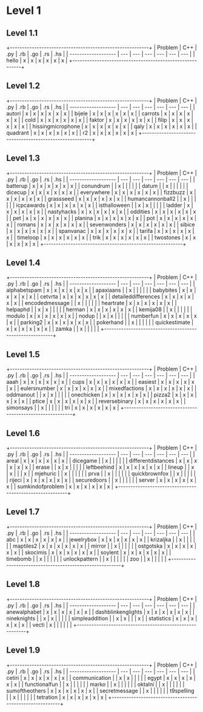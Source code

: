 # Level 1

## Level 1.1
+---------------------------------------------------------+
| Problem             | C++ | .py | .rb | .go | .rs | .hs |
| ------------------- | --- | --- | --- | --- | --- | --- |
| hello               |  x  |  x  |  x  |  x  |  x  |  x  |
+---------------------------------------------------------+

## Level 1.2
+---------------------------------------------------------+
| Problem             | C++ | .py | .rb | .go | .rs | .hs |
| ------------------- | --- | --- | --- | --- | --- | --- |
| autori              |  x  |  x  |  x  |  x  |  x  |  x  |
| bijele              |  x  |  x  |  x  |  x  |  x  |  x  |
| carrots             |  x  |  x  |  x  |  x  |  x  |  x  |
| cold                |  x  |  x  |  x  |  x  |  x  |  x  |
| faktor              |  x  |  x  |  x  |  x  |  x  |  x  |
| filip               |  x  |  x  |  x  |  x  |  x  |  x  |
| hissingmicrophone   |  x  |  x  |  x  |  x  |  x  |  x  |
| qaly                |  x  |  x  |  x  |  x  |  x  |  x  |
| quadrant            |  x  |  x  |  x  |  x  |  x  |  x  |
| r2                  |  x  |  x  |  x  |  x  |  x  |  x  |
+---------------------------------------------------------+

## Level 1.3
+---------------------------------------------------------+
| Problem             | C++ | .py | .rb | .go | .rs | .hs |
| ------------------- | --- | --- | --- | --- | --- | --- |
| batterup            |  x  |  x  |  x  |  x  |  x  |  x  |
| conundrum           |     |  x  |     |     |     |     |
| datum               |     |  x  |     |     |     |     |
| dicecup             |  x  |  x  |  x  |  x  |  x  |  x  |
| everywhere          |  x  |  x  |  x  |  x  |  x  |  x  |
| fizzbuzz            |  x  |  x  |  x  |  x  |  x  |  x  |
| grassseed           |  x  |  x  |  x  |  x  |  x  |  x  |
| humancannonball2    |     |  x  |     |     |     |     |
| icpcawards          |  x  |  x  |  x  |  x  |  x  |  x  |
| isthalloween        |     |  x  |  x  |     |     |     |
| ladder              |  x  |  x  |  x  |  x  |  x  |  x  |
| nastyhacks          |  x  |  x  |  x  |  x  |  x  |  x  |
| oddities            |  x  |  x  |  x  |  x  |  x  |  x  |
| pet                 |  x  |  x  |  x  |  x  |  x  |  x  |
| planina             |  x  |  x  |  x  |  x  |  x  |  x  |
| pot                 |  x  |  x  |  x  |  x  |  x  |  x  |
| romans              |  x  |  x  |  x  |  x  |  x  |  x  |
| sevenwonders        |  x  |  x  |  x  |  x  |  x  |  x  |
| sibice              |  x  |  x  |  x  |  x  |  x  |  x  |
| spanvanac           |  x  |  x  |  x  |  x  |  x  |  x  |
| tarifa              |  x  |  x  |  x  |  x  |  x  |  x  |
| timeloop            |  x  |  x  |  x  |  x  |  x  |  x  |
| trik                |  x  |  x  |  x  |  x  |  x  |  x  |
| twostones           |  x  |  x  |  x  |  x  |  x  |  x  |
+---------------------------------------------------------+

## Level 1.4
+---------------------------------------------------------+
| Problem             | C++ | .py | .rb | .go | .rs | .hs |
| ------------------- | --- | --- | --- | --- | --- | --- |
| alphabetspam        |  x  |  x  |  x  |  x  |  x  |  x  |
| apaxiaans           |     |  x  |     |     |     |     |
| babybites           |  x  |  x  |  x  |  x  |  x  |  x  |
| cetvrta             |  x  |  x  |  x  |  x  |  x  |  x  |
| detaileddifferences |  x  |  x  |  x  |  x  |  x  |  x  |
| encodedmessage      |     |  x  |     |     |     |     |
| heartrate           |  x  |  x  |  x  |  x  |  x  |  x  |
| helpaphd            |     |  x  |  x  |     |     |     |
| herman              |  x  |  x  |  x  |  x  |  x  |  x  |
| kemija08            |     |  x  |     |     |     |     |
| modulo              |  x  |  x  |  x  |  x  |  x  |  x  |
| nodup               |     |  x  |  x  |     |     |     |
| numberfun           |  x  |  x  |  x  |  x  |  x  |  x  |
| parking2            |  x  |  x  |  x  |  x  |  x  |  x  |
| pokerhand           |     |  x  |     |     |     |     |
| quickestimate       |  x  |  x  |  x  |  x  |  x  |  x  |
| zamka               |     |  x  |     |     |     |     |
+---------------------------------------------------------+

## Level 1.5
+---------------------------------------------------------+
| Problem             | C++ | .py | .rb | .go | .rs | .hs |
| ------------------- | --- | --- | --- | --- | --- | --- |
| aaah                |  x  |  x  |  x  |  x  |  x  |  x  |
| cups                |  x  |  x  |  x  |  x  |  x  |  x  |
| easiest             |  x  |  x  |  x  |  x  |  x  |  x  |
| eulersnumber        |  x  |  x  |  x  |  x  |  x  |  x  |
| mixedfactions       |  x  |  x  |  x  |  x  |  x  |  x  |
| oddmanout           |     |  x  |  x  |     |     |     |
| onechicken          |  x  |  x  |  x  |  x  |  x  |  x  |
| pizza2              |  x  |  x  |  x  |  x  |  x  |  x  |
| ptice               |  x  |  x  |  x  |  x  |  x  |  x  |
| reversebinary       |  x  |  x  |  x  |  x  |  x  |  x  |
| simonsays           |     |  x  |     |     |     |     |
| tri                 |  x  |  x  |  x  |  x  |  x  |  x  |
+---------------------------------------------------------+

## Level 1.6
+---------------------------------------------------------+
| Problem             | C++ | .py | .rb | .go | .rs | .hs |
| ------------------- | --- | --- | --- | --- | --- | --- |
| areal               |  x  |  x  |  x  |  x  |  x  |  x  |
| dicegame            |     |  x  |     |     |     |     |
| differentdistances  |  x  |  x  |  x  |  x  |  x  |  x  |
| erase               |     |  x  |  x  |     |     |     |
| leftbeehind         |  x  |  x  |  x  |  x  |  x  |  x  |
| lineup              |     |  x  |  x  |     |     |  x  |
| mjehuric            |     |  x  |     |     |     |     |
| prva                |     |  x  |     |     |     |     |
| quickbrownfox       |     |  x  |     |     |     |     |
| rijeci              |  x  |  x  |  x  |  x  |  x  |  x  |
| securedoors         |     |  x  |     |     |     |     |
| server              |  x  |  x  |  x  |  x  |  x  |  x  |
| sumkindofproblem    |  x  |  x  |  x  |  x  |  x  |  x  |
+---------------------------------------------------------+

## Level 1.7
+---------------------------------------------------------+
| Problem             | C++ | .py | .rb | .go | .rs | .hs |
| ------------------- | --- | --- | --- | --- | --- | --- |
| abc                 |  x  |  x  |  x  |  x  |  x  |  x  |
| jewelrybox          |  x  |  x  |  x  |  x  |  x  |  x  |
| krizaljka           |     |  x  |     |     |     |     |
| maptiles2           |  x  |  x  |  x  |  x  |  x  |  x  |
| mirror              |     |  x  |     |     |     |     |
| ostgotska           |  x  |  x  |  x  |  x  |  x  |  x  |
| skocimis            |  x  |  x  |  x  |  x  |  x  |  x  |
| soylent             |  x  |  x  |  x  |  x  |  x  |  x  |
| timebomb            |     |  x  |     |     |     |     |
| unlockpattern       |     |  x  |     |     |     |     |
| zoo                 |     |  x  |     |     |     |     |
+---------------------------------------------------------+

## Level 1.8
+---------------------------------------------------------+
| Problem             | C++ | .py | .rb | .go | .rs | .hs |
| ------------------- | --- | --- | --- | --- | --- | --- |
| anewalphabet        |  x  |  x  |  x  |  x  |  x  |  x  |
| dashblinkenglights  |  x  |  x  |  x  |  x  |  x  |  x  |
| nineknights         |     |  x  |  x  |     |     |     |
| simpleaddition      |     |  x  |  x  |     |     |  x  |
| statistics          |  x  |  x  |  x  |  x  |  x  |  x  |
| vecti               |  x  |     |     |     |     |     |
+---------------------------------------------------------+

## Level 1.9
+---------------------------------------------------------+
| Problem             | C++ | .py | .rb | .go | .rs | .hs |
| ------------------- | --- | --- | --- | --- | --- | --- |
| cetiri              |  x  |  x  |  x  |  x  |  x  |  x  |
| communication       |     |  x  |  x  |     |     |     |
| egypt               |  x  |  x  |  x  |  x  |  x  |  x  |
| functionalfun       |     |  x  |     |     |     |     |
| marko               |     |  x  |     |     |     |     |
| oktalni             |     |  x  |     |     |     |     |
| sumoftheothers      |  x  |  x  |  x  |  x  |  x  |  x  |
| secretmessage       |     |  x  |     |     |     |     |
| t9spelling          |     |  x  |     |     |     |     |
| tetration           |  x  |  x  |  x  |  x  |  x  |  x  |
+---------------------------------------------------------+